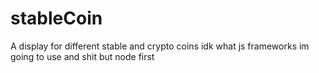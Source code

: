# stableCoin
A display for different stable and crypto coins idk what js frameworks im going to use and shit but node first

